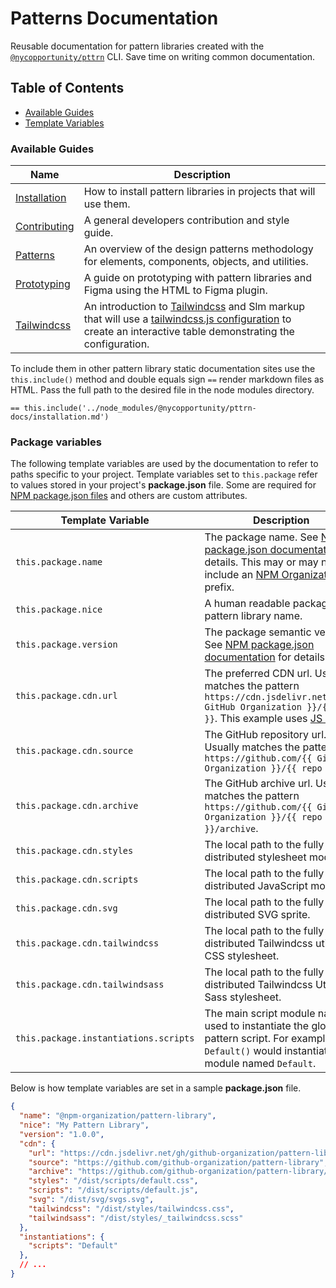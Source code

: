 # Patterns Documentation

Reusable documentation for pattern libraries created with the [`@nycopportunity/pttrn`](https://github.com/cityofnewyork/patterns-cli) CLI. Save time on writing common documentation.

## Table of Contents

* [Available Guides](#available-guides)
* [Template Variables](#template-variables)

### Available Guides

Name                                        | Description
--------------------------------------------|-
[Installation](./installation.md)           | How to install pattern libraries in projects that will use them.
[Contributing](./contributing.md)           | A general developers contribution and style guide.
[Patterns](./patterns.md)                   | An overview of the design patterns methodology for elements, components, objects, and utilities.
[Prototyping](./prototyping.md)             | A guide on prototyping with pattern libraries and Figma using the HTML to Figma plugin.
[Tailwindcss](./tailwindcss/tailwindcss.md) | An introduction to [Tailwindcss](https://tailwindcss.com/) and Slm markup that will use a [tailwindcss.js configuration](https://tailwindcss.com/docs/configuration) to create an interactive table demonstrating the configuration.

To include them in other pattern library static documentation sites use the `this.include()` method and double equals sign `==` render markdown files as HTML. Pass the full path to the desired file in the node modules directory.

```pug
== this.include('../node_modules/@nycopportunity/pttrn-docs/installation.md')
```

### Package variables

The following template variables are used by the documentation to refer to paths specific to your project. Template variables set to `this.package` refer to values stored in your project's **package.json** file. Some are required for [NPM package.json files](https://docs.npmjs.com/cli/v6/configuring-npm/package-json) and others are custom attributes.

Template Variable                           | Description
--------------------------------------------|-
`this.package.name`                   | The package name. See [NPM package.json documentation](https://docNPMjs.com/cli/v6/configuring-npm/package-json#name) for details. This may or may not include an [NPM Organization](https://docs.npmjs.com/organizations) prefix.
`this.package.nice`                   | A human readable package or pattern library name.
`this.package.version`                | The package semantic version. See [NPM package.json documentation](https://docs.npmjs.com/cli/v6/configuring-npm/package-json#version) for details.
`this.package.cdn.url`                | The preferred CDN url. Usually matches the pattern `https://cdn.jsdelivr.net/gh/{{ GitHub Organization }}/{{ repo }}`. This example uses [JS Delivr](https://www.jsdelivr.com/).
`this.package.cdn.source`             | The GitHub repository url. Usually matches the pattern `https://github.com/{{ GitHub Organization }}/{{ repo }}`
`this.package.cdn.archive`            | The GitHub archive url. Usually matches the pattern `https://github.com/{{ GitHub Organization }}/{{ repo }}/archive`.
`this.package.cdn.styles`             | The local path to the fully distributed stylesheet module.
`this.package.cdn.scripts`            | The local path to the fully distributed JavaScript module.
`this.package.cdn.svg`                | The local path to the fully distributed SVG sprite.
`this.package.cdn.tailwindcss`        | The local path to the fully distributed Tailwindcss utility CSS stylesheet.
`this.package.cdn.tailwindsass`       | The local path to the fully distributed Tailwindcss Utility Sass stylesheet.
`this.package.instantiations.scripts` | The main script module name used to instantiate the global pattern script. For example `new Default()` would instantiate a module named `Default`.

Below is how template variables are set in a sample **package.json** file.

```json
{
  "name": "@npm-organization/pattern-library",
  "nice": "My Pattern Library",
  "version": "1.0.0",
  "cdn": {
    "url": "https://cdn.jsdelivr.net/gh/github-organization/pattern-library",
    "source": "https://github.com/github-organization/pattern-library",
    "archive": "https://github.com/github-organization/pattern-library/archive",
    "styles": "/dist/scripts/default.css",
    "scripts": "/dist/scripts/default.js",
    "svg": "/dist/svg/svgs.svg",
    "tailwindcss": "/dist/styles/tailwindcss.css",
    "tailwindsass": "/dist/styles/_tailwindcss.scss"
  },
  "instantiations": {
    "scripts": "Default"
  },
  // ...
}
```